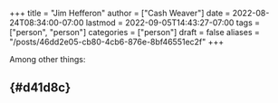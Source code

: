 +++
title = "Jim Hefferon"
author = ["Cash Weaver"]
date = 2022-08-24T08:34:00-07:00
lastmod = 2022-09-05T14:43:27-07:00
tags = ["person", "person"]
categories = ["person"]
draft = false
aliases = "/posts/46dd2e05-cb80-4cb6-876e-8bf46551ec2f"
+++

Among other things:


##  {#d41d8c}
